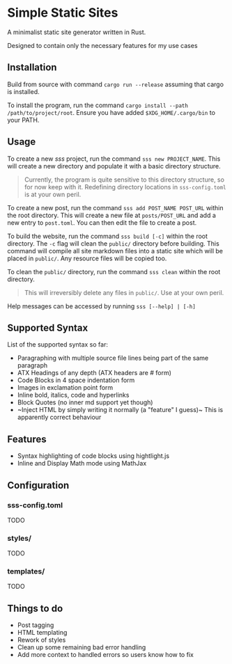 # Simple Static Sites

A minimalist static site generator written in Rust.

Designed to contain only the necessary features for my use cases

## Installation

Build from source with command `cargo run --release` assuming that cargo is installed.

To install the program, run the command `cargo install --path /path/to/project/root`.
Ensure you have added `$XDG_HOME/.cargo/bin` to your PATH.

## Usage

To create a new *sss* project, run the command `sss new PROJECT_NAME`.
This will create a new directory and populate it with a basic directory structure.

> Currently, the program is quite sensitive to this directory structure, so for now 
> keep with it. Redefining directory locations in `sss-config.toml` is at your own
> peril.

To create a new post, run the command `sss add POST_NAME POST_URL` within the root directory.
This will create a new file at `posts/POST_URL` and add a new entry to `post.toml`.
You can then edit the file to create a post.

To build the website, run the command `sss build [-c]` within the root directory.
The `-c` flag will clean the `public/` directory before building.
This command will compile all site markdown files into a static site which will 
be placed in `public/`. Any resource files will be copied too.

To clean the `public/` directory, run the command `sss clean` within the root directory.

> This will irreversibly delete any files in `public/`. Use at your own peril.

Help messages can be accessed by running `sss [--help] | [-h]`

## Supported Syntax

List of the supported syntax so far:

- Paragraphing with multiple source file lines being part of the same paragraph
- ATX Headings of any depth (ATX headers are # form)
- Code Blocks in 4 space indentation form
- Images in exclamation point form
- Inline bold, italics, code and hyperlinks
- Block Quotes (no inner md support yet though)
- ~Inject HTML by simply writing it normally (a "feature" I guess)~ This is apparently correct behaviour

## Features

- Syntax highlighting of code blocks using hightlight.js
- Inline and Display Math mode using MathJax

## Configuration 

### sss-config.toml

TODO 

### styles/

TODO

### templates/ 

TODO

## Things to do

- Post tagging
- HTML templating
- Rework of styles
- Clean up some remaining bad error handling
- Add more context to handled errors so users know how to fix
